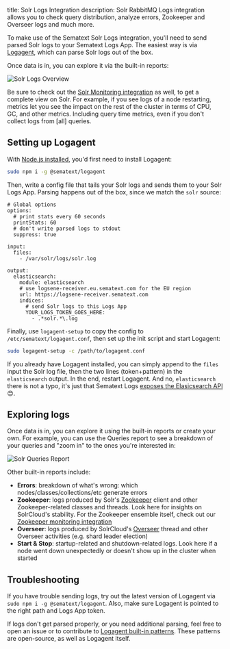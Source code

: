 title: Solr Logs Integration
description: Solr RabbitMQ Logs integration allows you to check query distribution, analyze errors, Zookeeper and Overseer logs and much more.

To make use of the Sematext Solr Logs integration, you'll need to send parsed Solr logs to your Sematext Logs App. The easiest way is via [Logagent](../logagent/index.md), which can parse Solr logs out of the box.

Once data is in, you can explore it via the built-in reports: 

<img
  class="content-modal-image"
  alt="Solr Logs Overview"
  src="../../images/agents/solr_logs_overview.png"
  title="Solr Logs Overview"
/>

Be sure to check out the [Solr Monitoring integration](./solr.md) as well, to get a complete view on Solr. For example, if you see logs of a node restarting, metrics let you see the impact on the rest of the cluster in terms of CPU, GC, and other metrics. Including query time metrics, even if you don't collect logs from [all] queries.

## Setting up Logagent

With [Node.js installed](https://nodejs.org/en/download/package-manager/), you'd first need to install Logagent:
```bash
sudo npm i -g @sematext/logagent
```

Then, write a config file that tails your Solr logs and sends them to your Solr Logs App. Parsing happens out of the box, since we match the `solr` source:
```
# Global options
options:
  # print stats every 60 seconds 
  printStats: 60
  # don't write parsed logs to stdout
  suppress: true

input:
  files:
    - /var/solr/logs/solr.log

output:
  elasticsearch:
    module: elasticsearch
    # use logsene-receiver.eu.sematext.com for the EU region
    url: https://logsene-receiver.sematext.com
    indices:
      # send Solr logs to this Logs App
      YOUR_LOGS_TOKEN_GOES_HERE:
        - .*solr.*\.log
```

Finally, use `logagent-setup` to copy the config to `/etc/sematext/logagent.conf`, then set up the init script and start Logagent:
```bash
sudo logagent-setup -c /path/to/logagent.conf
```

If you already have Logagent installed, you can simply append to the `files` input the Solr log file, then the two lines (token+pattern) in the `elasticsearch` output. In the end, restart Logagent. And no, `elasticsearch` there is not a typo, it's just that Sematext Logs [exposes the Elasicsearch API](../logs/index-events-via-elasticsearch-api.md) 😊.

## Exploring logs

Once data is in, you can explore it using the built-in reports or create your own. For example, you can use the Queries report to see a breakdown of your queries and "zoom in" to the ones you're interested in:

<img
  class="content-modal-image"
  alt="Solr Queries Report"
  src="../../images/agents/solr_logs_hits.png"
  title="Solr Queries Report"
/>

Other built-in reports include:

- **Errors**: breakdown of what's wrong: which nodes/classes/collections/etc generate errors
- **Zookeeper**: logs produced by Solr's [Zookeeper](http://zookeeper.apache.org) client and other Zookeeper-related classes and threads. Look here for insights on SolrCloud's stability. For the Zookeeper ensemble itself, check out our [Zookeeper monitoring integration](./zookeeper.md)
- **Overseer**: logs produced by SolrCloud's [Overseer](https://lucene.apache.org/solr/8_6_0/solr-core/org/apache/solr/cloud/Overseer.html) thread and other Overseer activities (e.g. shard leader election)
- **Start & Stop**: startup-related and shutdown-related logs. Look here if a node went down unexpectedly or doesn't show up in the cluster when started

## Troubleshooting

If you have trouble sending logs, try out the latest version of Logagent via `sudo npm i -g @sematext/logagent`. Also, make sure Logagent is pointed to the right path and Logs App token.

If logs don't get parsed properly, or you need additional parsing, feel free to open an issue or to contribute to [Logagent built-in patterns](https://github.com/sematext/logagent-js/blob/master/patterns.yml). These patterns are open-source, as well as Logagent itself.